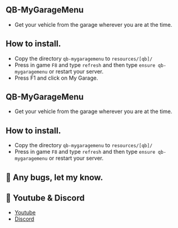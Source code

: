 ## QB-MyGarageMenu 
- Get your vehicle from the garage wherever you are at the time.

## How to install.
- Copy the directory `qb-mygaragemenu` to `resources/[qb]/`
- Press in game `F8` and type `refresh` and then type `ensure qb-mygaragemenu` or restart your server.
- Press F1 and click on My Garage.

## QB-MyGarageMenu 
- Get your vehicle from the garage wherever you are at the time.

## How to install.
- Copy the directory `qb-mygaragemenu` to `resources/[qb]/`
- Press in game `F8` and type `refresh` and then type `ensure qb-mygaragemenu` or restart your server.


## 🐞 Any bugs, let my know.

## 🙈 Youtube & Discord
- [Youtube](https://www.youtube.com/c/MaDHouSe79)
- [Discord](https://discord.gg/cEMSeE9dgS)
